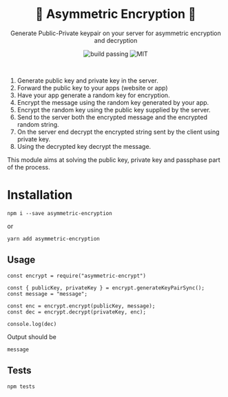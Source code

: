 <div align="center" style="text-align:center">
    <h1 align="center">🔐 Asymmetric Encryption 🔑</h1>
    <p align="center">Generate Public-Private keypair on your server for asymmetric encryption and decryption</p>
    <p style="text-align:center">
    <img alt="build passing" src="https://img.shields.io/badge/build-passing-brightgreen">
    <img alt="MIT" src="https://img.shields.io/badge/license-MIT-green">
    </p>
</div>
<p><br/></p>

1. Generate public key and private key in the server.
2. Forward the public key to your apps (website or app)
3. Have your app generate a random key for encryption.
4. Encrypt the message using the random key generated by your app.
5. Encrypt the random key using the public key supplied by the server.
6. Send to the server both the encrypted message and the encrypted random string.
7. On the server end decrypt the encrypted string sent by the client using private key.
8. Using the decrypted key decrypt the message.

This module aims at solving the public key, private key and passphase part of the process.

# Installation

```
npm i --save asymmetric-encryption
```

or

```
yarn add asymmetric-encryption
```

## Usage

```
const encrypt = require("asymmetric-encrypt")

const { publicKey, privateKey } = encrypt.generateKeyPairSync();
const message = "message";

const enc = encrypt.encrypt(publicKey, message);
const dec = encrypt.decrypt(privateKey, enc);

console.log(dec)
```

Output should be

```
message
```

## Tests

```
npm tests
```
